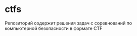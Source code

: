# ctfs
Репозиторий содержит решения задач с соревнований по компьютерной безопасности в формате CTF
